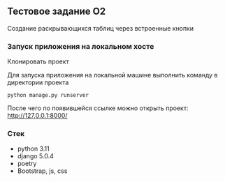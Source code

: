 ## Тестовое задание О2

Создание раскрывающихся таблиц через встроенные кнопки


### Запуск приложения на локальном хосте

Клонировать проект

Для запуска приложения на локальной машине выполнить команду в директории проекта
```commandline
python manage.py runserver
```
После чего по появившейся ссылке можно открыть проект:
http://127.0.0.1:8000/


### Стек

- python 3.11
- django 5.0.4
- poetry
- Bootstrap, js, css